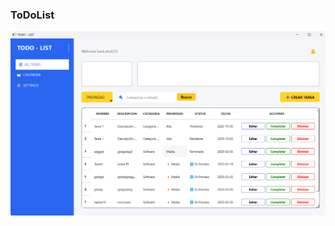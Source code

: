 ### ToDoList
![Captura de Pantalla](https://raw.githubusercontent.com/phol232/ListaTareas1/probandoconexiones/src/Resources/Screenshot%202025-02-04%20192920.png)


